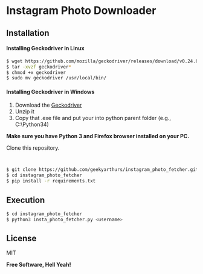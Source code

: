# Instagram Photo Downloader

## Installation

#### Installing Geckodriver in Linux

```sh
$ wget https://github.com/mozilla/geckodriver/releases/download/v0.24.0/geckodriver-v0.24.0-linux64.tar.gz
$ tar -xvzf geckodriver*
$ chmod +x geckodriver
$ sudo mv geckodriver /usr/local/bin/
```
#### Installing Geckodriver in Windows

1. Download the [Geckodriver](http://https://github.com/mozilla/geckodriver/releases)
2. Unzip it
3. Copy that .exe file and put your into python parent folder (e.g., C:\Python34)


**Make sure you have Python 3 and Firefox browser installed on your PC.**

Clone this repository.



```sh


$ git clone https://github.com/geekyarthurs/instagram_photo_fetcher.git
$ cd instagram_photo_fetcher
$ pip install -r requirements.txt
```
## Execution

```sh
$ cd instagram_photo_fetcher
$ python3 insta_photo_fetcher.py <username>

```

License
----

MIT


**Free Software, Hell Yeah!**
